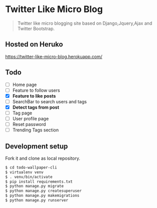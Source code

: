 # Twitter Like Micro Blog

> Twitter like micro blogging site based on Django,Jquery,Ajax and Twitter Bootstrap.

## Hosted on Heruko

https://twitter-like-micro-blog.herokuapp.com/

## Todo

- [ ] Home page
- [ ] Feature to follow users
- [x] <b>Feature to like posts</b>
- [ ] SearchBar to search users and tags
- [x] <b>Detect tags from post</b>
- [ ] Tag page
- [ ] User profile page
- [ ] Reset password
- [ ] Trending Tags section

## Development setup

Fork it and clone as local repository.

```sh
$ cd todo-wallpaper-cli
$ virtualenv venv
$ . venv/bin/activate
$ pip install requirements.txt
$ python manage.py migrate
$ python manage.py createsuperuser
$ python manage.py makemigrations
$ python manage.py runserver
```
